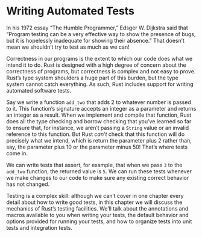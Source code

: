 # Writing Automated Tests

In his 1972 essay “The Humble Programmer,” Edsger W. Dijkstra said that “Program
testing can be a very effective way to show the presence of bugs, but it is
hopelessly inadequate for showing their absence.” That doesn’t mean we shouldn’t
try to test as much as we can!

Correctness in our programs is the extent to which our code does what we intend
it to do. Rust is designed with a high degree of concern about the correctness
of programs, but correctness is complex and not easy to prove. Rust’s type
system shoulders a huge part of this burden, but the type system cannot catch
everything. As such, Rust includes support for writing automated software tests.

Say we write a function `add_two` that adds 2 to whatever number is passed to
it. This function’s signature accepts an integer as a parameter and returns an
integer as a result. When we implement and compile that function, Rust does all
the type checking and borrow checking that you’ve learned so far to ensure that,
for instance, we aren’t passing a `String` value or an invalid reference to this
function. But Rust _can’t_ check that this function will do precisely what we
intend, which is return the parameter plus 2 rather than, say, the parameter
plus 10 or the parameter minus 50! That’s where tests come in.

We can write tests that assert, for example, that when we pass `3` to the
`add_two` function, the returned value is `5`. We can run these tests whenever
we make changes to our code to make sure any existing correct behavior has not
changed.

Testing is a complex skill: although we can’t cover in one chapter every detail
about how to write good tests, in this chapter we will discuss the mechanics of
Rust’s testing facilities. We’ll talk about the annotations and macros available
to you when writing your tests, the default behavior and options provided for
running your tests, and how to organize tests into unit tests and integration
tests.
